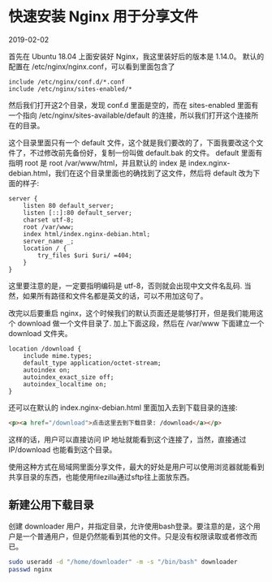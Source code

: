 # 快速安装 Nginx 用于分享文件

2019-02-02

首先在 Ubuntu 18.04 上面安装好 Nginx，我这里装好后的版本是 1.14.0。 默认的配置在 /etc/nginx/nginx.conf，可以看到里面包含了

```
include /etc/nginx/conf.d/*.conf
include /etc/nginx/sites-enabled/*
```

然后我们打开这2个目录，发现 conf.d 里面是空的，而在 sites-enabled 里面有一个指向 /etc/nginx/sites-available/default 的连接，所以我们打开这个连接所在的目录。

这个目录里面只有一个 default 文件，这个就是我们要改的了，下面我要改这个文件了，不过修改前先备份好，复制一份叫做 default.bak 的文件。 default 里面有指明 root 是 root /var/www/html，并且默认的 index 是 index.nginx-debian.html，我们在这个目录里面也的确找到了这文件，然后将 default 改为下面的样子:

```
server {
    listen 80 default_server;
    listen [::]:80 default_server;
    charset utf-8;
    root /var/www;
    index html/index.nginx-debian.html;
    server_name _;
    location / {
        try_files $uri $uri/ =404;
    }
}
```

这里要注意的是，一定要指明编码是 utf-8，否则就会出现中文文件名乱码. 当然，如果所有路径和文件名都是英文的话，可以不用加这句了。

改完以后要重启 nginx，这个时候我们的默认页面还是能够打开，但是我们能用这个 download 做一个文件目录了. 加上下面这段，然后在 /var/www 下面建立一个 download 文件夹。

```
location /download {
    include mime.types;
    default_type application/octet-stream;
    autoindex on;
    autoindex_exact_size off;
    autoindex_localtime on;
}
```

还可以在默认的 index.nginx-debian.html 里面加入去到下载目录的连接:

```html
<p><a href="/download">点击这里去到下载目录: /download</a></p>
```

这样的话，用户可以直接访问 IP 地址就能看到这个连接了，当然，直接通过 IP/download 也能看到这个目录。

使用这种方式在局域网里面分享文件，最大的好处是用户可以使用浏览器就能看到共享目录的东西，也能使用filezilla通过sftp往上面放东西。

## 新建公用下载目录

创建 downloader 用户，并指定目录，允许使用bash登录。要注意的是，这个用户是一个普通用户，但是仍然能看到其他的文件。只是没有权限读取或者修改而已。

```bash
sudo useradd -d "/home/downloader" -m -s "/bin/bash" downloader
passwd nginx
```